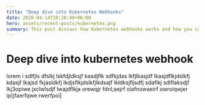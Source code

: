 ```yaml
---
title: "Deep dive into Kubernetes Webhooks"
date: 2020-04-14T20:20:40+06:00
hero: assets/recent-posts/kubernetes.png
summary: This post discuss how Kubernetes webhooks works and how you can utilize them in various scenarios.
---
```


# Deep dive into kubernetes webhook

lorem i sdlfjls dfslkj lskfdjldksjf kasdjflk sdfkjdas lkfjlkasjdf lkasjdflkjdslkfj kdasjf lkajsd fkjasldkfj lkdjsflkjdslkfjlkdsajf lkldksjfljsdfj
sdaflkj sdlflaksdjf lkj3opiwe jxclwlsdjf lwajdflkja orewqjr fdnl;aejrf oiafnowaeirf owroiqwjer ip[jfaerfqwe rwerfpoi]